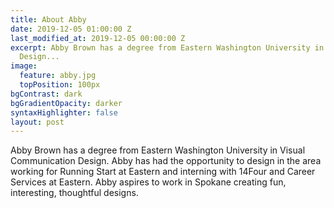 ```yaml
---
title: About Abby
date: 2019-12-05 01:00:00 Z
last_modified_at: 2019-12-05 00:00:00 Z
excerpt: Abby Brown has a degree from Eastern Washington University in Visual Communication
  Design...
image:
  feature: abby.jpg
  topPosition: 100px
bgContrast: dark
bgGradientOpacity: darker
syntaxHighlighter: false
layout: post
---
```


Abby Brown has a degree from Eastern Washington University in Visual Communication Design. Abby has had the opportunity to design in the area working for Running Start at Eastern and interning with 14Four and Career Services at Eastern. Abby aspires to work in Spokane creating fun, interesting, thoughtful designs.
